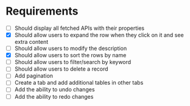 # Requirements
- [ ] Should display all fetched APIs with their properties
- [x] Should allow users to expand the row when they click on it and see extra content
- [ ] Should allow users to modify the description
- [x] Should allow users to sort the rows by name
- [ ] Should allow users to filter/search by keyword
- [ ] Should allow users to delete a record
- [ ] Add pagination
- [ ] Create a tab and add additional tables in other tabs
- [ ] Add the ability to undo changes
- [ ] Add the ability to redo changes
